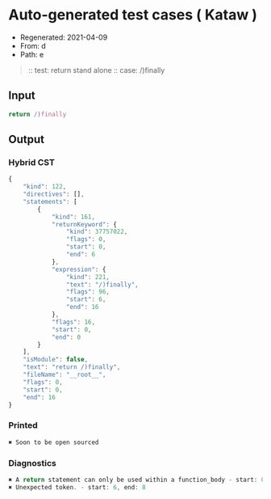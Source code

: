 # Auto-generated test cases ( Kataw )
- Regenerated: 2021-04-09
- From: d
- Path: e
> :: test: return stand alone
> :: case: /)finally
## Input

`````js
return /)finally
`````

## Output

### Hybrid CST

```javascript
{
    "kind": 122,
    "directives": [],
    "statements": [
        {
            "kind": 161,
            "returnKeyword": {
                "kind": 37757022,
                "flags": 0,
                "start": 0,
                "end": 6
            },
            "expression": {
                "kind": 221,
                "text": "/)finally",
                "flags": 96,
                "start": 6,
                "end": 16
            },
            "flags": 16,
            "start": 0,
            "end": 0
        }
    ],
    "isModule": false,
    "text": "return /)finally",
    "fileName": "__root__",
    "flags": 0,
    "start": 0,
    "end": 16
}
```

### Printed

```javascript
✖ Soon to be open sourced
```

### Diagnostics

```javascript
✖ A return statement can only be used within a function_body - start: 0, end: 6
✖ Unexpected token. - start: 6, end: 8

```


